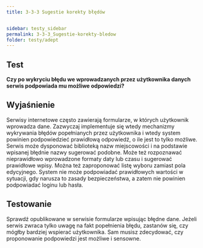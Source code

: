 ```yaml
---
title: 3-3-3 Sugestie korekty błędów


sidebar: testy_sidebar
permalink: 3-3-3_Sugestie-korekty-bledow
folder: testy/adept
---
```


## Test
**Czy po wykryciu błędu we wprowadzanych przez użytkownika danych serwis podpowiada mu możliwe odpowiedzi?**

## Wyjaśnienie
Serwisy internetowe często zawierają formularze, w których użytkownik wprowadza dane. Zazwyczaj implementuje się wtedy mechanizmy wykrywania błędów popełnianych przez użytkownika i wtedy system powinien podpowiedzieć prawidłową odpowiedź, o ile jest to tylko możliwe. Serwis może dysponować biblioteką nazw miejscowości i na podstawie wpisanej błędnie nazwy sugerować podobne. Może też rozpoznawać nieprawidłowo wprowadzone formaty daty lub czasu i sugerować prawidłowe wpisy. Można też zaproponować listę wyboru zamiast pola edycyjnego. System nie może podpowiadać prawidłowych wartości w sytuacji, gdy narusza to zasady bezpieczeństwa, a zatem nie powinien podpowiadać loginu lub hasła.

## Testowanie
Sprawdź opublikowane w serwisie formularze wpisując błędne dane. Jeżeli serwis zwraca tylko uwagę na fakt popełnienia błędu, zastanów się, czy mógłby bardziej wspierać użytkownika. Sam musisz zdecydować, czy proponowanie podpowiedzi jest możliwe i sensowne.
